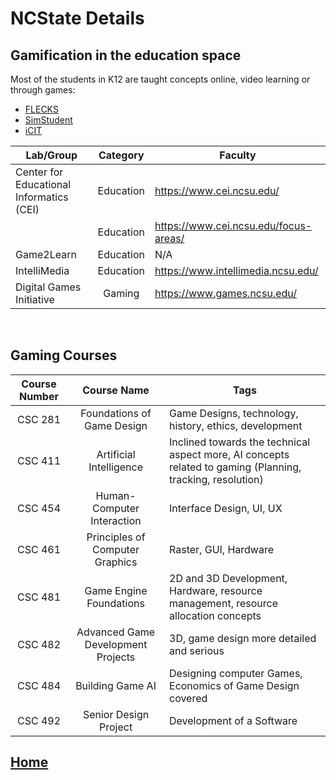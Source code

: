 # NCState Details
## Gamification in the education space
Most of the students in K12 are taught concepts online, video learning or through games:
 - [FLECKS](https://flecks.csc.ncsu.edu/)
 - [SimStudent](https://www.simstudent.org/)
 - [iCIT](https://www.ieclab.org/projects)

|Lab/Group|Category|Faculty|
|---|:---:|---|
|Center for Educational Informatics (CEI)|Education| https://www.cei.ncsu.edu/  |
||Education|https://www.cei.ncsu.edu/focus-areas/|
|Game2Learn|Education| N/A |
|IntelliMedia|Education|https://www.intellimedia.ncsu.edu/|
|Digital Games Initiative|Gaming|https://www.games.ncsu.edu/|

<br>

## Gaming Courses
|Course Number|Course Name|Tags|
|:---:|:---:|---|
|CSC 281| Foundations of Game Design|Game Designs, technology, history, ethics, development|
|CSC 411|Artificial Intelligence|Inclined towards the technical aspect more, AI concepts related to gaming (Planning, tracking, resolution)|
|CSC 454|Human-Computer Interaction|Interface Design, UI, UX|
|CSC 461|Principles of Computer Graphics|Raster, GUI, Hardware|
|CSC 481|Game Engine Foundations|2D and 3D Development, Hardware, resource management, resource allocation concepts|
|CSC 482|Advanced Game Development Projects|3D, game design more detailed and serious|
|CSC 484|Building Game AI|Designing computer Games, Economics of Game Design covered|
|CSC 492|Senior Design Project|Development of a Software|

## [Home](https://github.com/kai-97/ESports-Analysis/)
